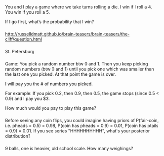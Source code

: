 ###
You and I play a game where we take turns rolling a die. I win if I roll a 4. You win if you roll a 5.

If I go first, what’s the probability that I win?

###
http://russelldmatt.github.io/brain-teasers/brain-teasers/the-cliff/question.html

###
St. Petersburg

###
Game: You pick a random number btw  0 and 1.  Then you keep picking random numbers (btw 0 and 1) until you pick one which was smaller than the last one you picked.  At that point the game is over.

I will pay you the # of numbers you picked.

For example:
If you pick 0.2, then 0.9, then 0.5, the game stops (since 0.5 < 0.9) and I pay you $3.

How much would you pay to play this game?

###
Before seeing any coin flips, you could imagine having priors of
P(fair-coin, i.e. pheads = 0.5) = 0.98, P(coin has pheads = 0.9) =
0.01, P(coin has ptails = 0.9) = 0.01.  If you see series
"HHHHHHHHHH", what's your posterior distribution?

###
9 balls, one is heavier, old school scale.  How many weighings?
